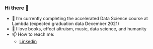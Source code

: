 ### Hi there 👋
- 🔭 I’m currently completing the accelerated Data Science course at Lambda (expected graduation data December 2021)
- 🌱 I love books, effect altruism, music, data science, and humanity
- 📫 How to reach me:
  * [Linkedin](https://www.linkedin.com/in/petr-morgoun-537101208/)


<!--
**ppmorgoun/ppmorgoun** is a ✨ _special_ ✨ repository because its `README.md` (this file) appears on your GitHub profile.

Here are some ideas to get you started:

- 🔭 I’m currently working on ...
- 🌱 I’m currently learning ...
- 👯 I’m looking to collaborate on ...
- 🤔 I’m looking for help with ...
- 💬 Ask me about ...
- 📫 How to reach me: ...
- 😄 Pronouns: ...
- ⚡ Fun fact: ...
-->
